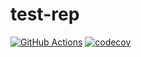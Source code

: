 # test-rep

[![GitHub Actions](https://github.com/mmikhail2001/test-rep/actions/workflows/main.yml/badge.svg)](https://github.com/mmikhail2001/test-rep/actions/workflows/main.yml)
[![codecov](https://codecov.io/gh/mmikhail2001/test-rep/branch/ready_infr/graph/badge.svg?token=0jH3djOx42)](https://app.codecov.io/gh/mmikhail2001/test-rep/tree/ready_infr)